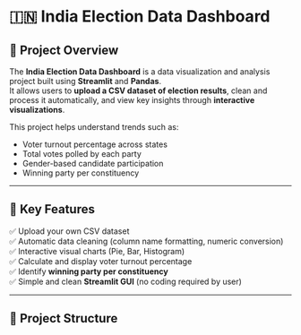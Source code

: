 # 🇮🇳 India Election Data Dashboard

## 📘 Project Overview
The **India Election Data Dashboard** is a data visualization and analysis project built using **Streamlit** and **Pandas**.  
It allows users to **upload a CSV dataset of election results**, clean and process it automatically, and view key insights through **interactive visualizations**.

This project helps understand trends such as:
- Voter turnout percentage across states
- Total votes polled by each party
- Gender-based candidate participation
- Winning party per constituency

---

## 🧠 Key Features
✅ Upload your own CSV dataset  
✅ Automatic data cleaning (column name formatting, numeric conversion)  
✅ Interactive visual charts (Pie, Bar, Histogram)  
✅ Calculate and display voter turnout percentage  
✅ Identify **winning party per constituency**  
✅ Simple and clean **Streamlit GUI** (no coding required by user)  

---

## 📂 Project Structure

